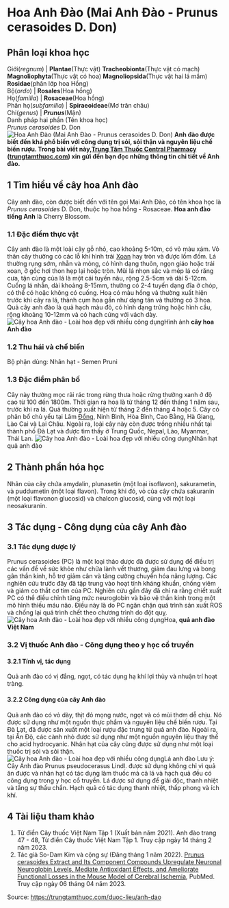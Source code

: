 # Hoa Anh Đào (Mai Anh Đào - Prunus cerasoides D. Don)

Phân loại khoa học  
---  
Giới(_regnum_) |  **Plantae**(Thực vật) **Tracheobionta**(Thực vật có mạch) **Magnoliophyta**(Thực vật có hoa) **Magnoliopsida**(Thực vật hai lá mầm) **Rosidae**(phân lớp hoa Hồng)  
Bộ(_ordo_) | **Rosales**(Hoa hồng)  
Họ(_familia_) | **Rosaceae**(Hoa hồng)  
Phân họ(_subfamilia_) | **Spiraeoideae**(Mơ trân châu)  
Chi(_genus_) | _**Prunus**_(Mận)  
Danh pháp hai phần (Tên khoa học)  
_Prunus cerasoides_ D. Don  
![Hoa Anh Đào \(Mai Anh Đào - Prunus cerasoides D. Don\)](https://trungtamthuoc.com/images/others/cay-hoa-anh-dao-0-0411.jpg)
**Anh đào được biết đến khá phổ biến với công dụng trị sỏi, sỏi thận và nguyên liệu chế biến rượu. Trong bài viết này,[Trung Tâm Thuốc Central Pharmacy](https://trungtamthuoc.com/ "Trung Tâm Thuốc Central Pharmacy") ([trungtamthuoc.com](https://trungtamthuoc.com/ "trungtamthuoc.com")) xin gửi đến bạn đọc những thông tin chi tiết về Anh đào.**
##  1 Tìm hiểu về cây hoa Anh đào
Cây anh đào, còn được biết đến với tên gọi Mai Anh Đào, có tên khoa học là _Prunus cerasoides_ D. Don, thuộc họ hoa hồng - Rosaceae. **Hoa anh đào tiếng Anh** là Cherry Blossom.
### 1.1 Đặc điểm thực vật
Cây anh đào là một loài cây gỗ nhỏ, cao khoảng 5-10m, có vỏ màu xám. Vỏ thân cây thường có các lỗ khí hình trái [Xoan](https://trungtamthuoc.com/duoc-lieu/cay-xoan "Xoan") hay tròn và được lốm đốm. Lá thường rụng sớm, nhẵn và mỏng, có hình dạng thuôn, ngọn giáo hoặc trái xoan, ở gốc hơi thon hẹp lại hoặc tròn. Mũi lá nhọn sắc và mép lá có răng cưa, tận cùng của lá là một cái tuyến nâu, rộng 2.5-5cm và dài 5-12cm. Cuống lá nhẵn, dài khoảng 8-15mm, thường có 2-4 tuyến dạng đĩa ở chóp, có thể có hoặc không có cuống. Hoa có màu hồng và thường xuất hiện trước khi cây ra lá, thành cụm hoa gần như dạng tán và thường có 3 hoa. Quả cây anh đào là quả hạch màu đỏ, có hình dạng trứng hoặc hình cầu, rộng khoảng 10-12mm và có hạch cứng với vách dày.
![Cây hoa Anh đào - Loài hoa đẹp với nhiều công dụng](https://trungtamthuoc.com/images/item/cay-hoa-anh-dao-1.jpg)Hình ảnh **cây hoa Anh đào**
### 1.2 Thu hái và chế biến
Bộ phận dùng: Nhân hạt - Semen Pruni 
### 1.3 Đặc điểm phân bố
Cây này thường mọc rải rác trong rừng thưa hoặc rừng thường xanh ở độ cao từ 100 đến 1800m. Thời gian ra hoa là từ tháng 12 đến tháng 1 năm sau, trước khi ra lá. Quả thường xuất hiện từ tháng 2 đến tháng 4 hoặc 5.
Cây có phân bố chủ yếu tại Lâm [Đồng](https://trungtamthuoc.com/hoat-chat/dong "Đồng"), Ninh Bình, Hòa Bình, Cao Bằng, Hà Giang, Lào Cai và Lai Châu. Ngoài ra, loài cây này còn được trồng nhiều nhất tại thành phố Đà Lạt và được tìm thấy ở Trung Quốc, Nepal, Lào, Myanmar, Thái Lan.
![Cây hoa Anh đào - Loài hoa đẹp với nhiều công dụng](https://trungtamthuoc.com/images/item/cay-hoa-anh-dao-2.jpg)Nhân hạt quả anh đào
##  2 Thành phần hóa học
Nhân của cây chứa amydalin, plunasetin (một loại isoflavon), sakurametin, và puddumetin (một loại flavon). Trong khi đó, vỏ của cây chứa sakuranin (một loại flavonon glucosid) và chalcon glucosid, cùng với một loại neosakuranin.
##  3 Tác dụng - Công dụng của cây Anh đào
### 3.1 Tác dụng dược lý 
Prunus cerasoides (PC) là một loại thảo dược đã được sử dụng để điều trị các vấn đề về sức khỏe như chữa lành vết thương, giảm đau lưng và bong gân thần kinh, hỗ trợ giảm cân và tăng cường chuyển hóa năng lượng. Các nghiên cứu trước đây đã tập trung vào hoạt tính kháng khuẩn, chống viêm và giảm co thắt cơ tim của PC.
Nghiên cứu gần đây đã chỉ ra rằng chiết xuất PC có thể điều chỉnh tăng mức neuroglobin và bảo vệ thần kinh trong một mô hình thiếu máu não. Điều này là do PC ngăn chặn quá trình sản xuất ROS và chống lại quá trình chết theo chương trình do đột quỵ.
![Cây hoa Anh đào - Loài hoa đẹp với nhiều công dụng](https://trungtamthuoc.com/images/item/cay-hoa-anh-dao-4.jpg)Hoa, **quả anh đào Việt Nam**
### 3.2 Vị thuốc Anh đào - Công dụng theo y học cổ truyền
#### 3.2.1 Tính vị, tác dụng
Quả anh đào có vị đắng, ngọt, có tác dụng hạ khí lợi thủy và nhuận trí hoạt tràng. 
#### 3.2.2 Công dụng của cây Anh đào
Quả anh đào có vỏ dày, thịt đỏ mọng nước, ngọt và có mùi thơm dễ chịu. Nó được sử dụng như một nguồn thực phẩm và nguyên liệu chế biến rượu. Tại Đà Lạt, đã được sản xuất một loại rượu đặc trưng từ quả anh đào. Ngoài ra, tại Ấn Độ, các cành nhỏ được sử dụng như một nguồn nguyên liệu thay thế cho acid hydrocyanic. Nhân hạt của cây cũng được sử dụng như một loại thuốc trị sỏi và sỏi thận.
![Cây hoa Anh đào - Loài hoa đẹp với nhiều công dụng](https://trungtamthuoc.com/images/item/cay-hoa-anh-dao-3.jpg)Lá anh đào
Lưu ý: Cây Anh đào Prunus pseudocerasus Lindl. được sử dụng không chỉ vì quả ăn được và nhân hạt có tác dụng làm thuốc mà cả lá và hạch quả đều có công dụng trong y học cổ truyền. Lá được sử dụng để giải độc, thanh nhiệt và tăng sự thấu chẩn. Hạch quả có tác dụng thanh nhiệt, thấp phong và ích khí.
##  4 Tài liệu tham khảo
  1. Từ điển Cây thuốc Việt Nam Tập 1 (Xuất bản năm 2021). Anh đào trang 47 - 48, Từ điển Cây thuốc Việt Nam Tập 1. Truy cập ngày 14 tháng 2 năm 2023.
  2. Tác giả So-Dam Kim và cộng sự (Đăng tháng 1 năm 2022). [Prunus cerasoides Extract and Its Component Compounds Upregulate Neuronal Neuroglobin Levels, Mediate Antioxidant Effects, and Ameliorate Functional Losses in the Mouse Model of Cerebral Ischemia](https://www.ncbi.nlm.nih.gov/pmc/articles/PMC8773295/), PubMed. Truy cập ngày 06 tháng 04 năm 2023.




Source: https://trungtamthuoc.com/duoc-lieu/anh-dao